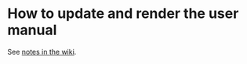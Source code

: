 # How to update and render the user manual

See [notes in the wiki](https://github.com/nmfs-fish-tools/SSMSE/wiki/Developers#notes-on-how-to-edit-and-update-the-bookdown-user-manual).
